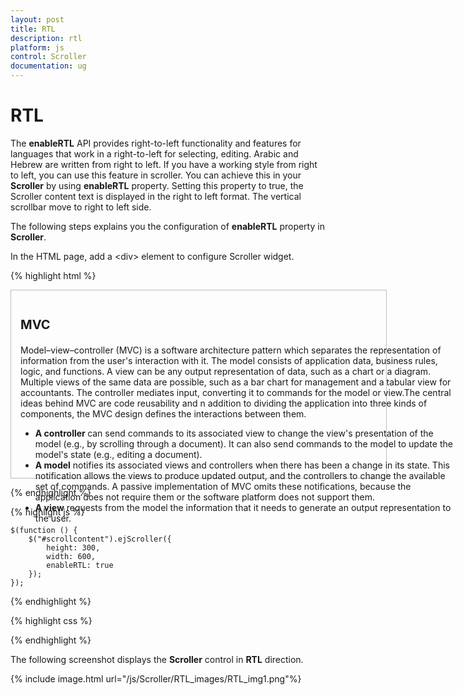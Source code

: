 ```yaml
---
layout: post
title: RTL
description: rtl
platform: js
control: Scroller
documentation: ug
---
```


# RTL

The **enableRTL** API provides right-to-left functionality and features for languages that work in a right-to-left for selecting, editing. Arabic and Hebrew are written from right to left. If you have a working style from right to left, you can use this feature in scroller. You can achieve this in your **Scroller** by using **enableRTL** property. Setting this property to true, the Scroller content text is displayed in the right to left format. The vertical scrollbar move to right to left side.

The following steps explains you the configuration of **enableRTL** property in **Scroller**.

In the HTML page, add a &lt;div&gt; element to configure Scroller widget.

{% highlight html %}
	
<div class="content-container-fluid">
    <div class="row">
        <div class="cols-sample-area">
            <div class="control">
                <div id="scrollcontent">
                    <div>
                        <div class="sampleContent">
                            <h3 style="font-size: 20px;">MVC</h3>
                            <div>
                                <p>Model–view–controller (MVC) is a software architecture pattern which separates the
                                representation of information from the user's interaction with it.
                                The model consists of application data, business rules, logic, and functions. A view can be any
                                output representation of data, such as a chart or a diagram. Multiple views of the same data 
                                are possible, such as a bar chart for management and a tabular view for accountants. 
                                The controller mediates input, converting it to commands for the model or view.The central 
                                ideas behind MVC are code reusability and n addition to dividing the application into three 
                                kinds of components, the MVC design defines the interactions between them.</p>
                                <ul>
                                       <li>
                                            <b>A controller </b>can send commands to its associated view to change the view's presentation of the model (e.g., by scrolling through a document). 
                                             It can also send commands to the model to update the model's state (e.g., editing a document).
                                       </li>
                                       <li>
                                            <b>A model</b> notifies its associated views and controllers when there has been a change in its state. This notification allows the views to produce updated output, and the controllers to change the available set of commands. 
                                            A passive implementation of MVC omits these notifications, because the application does not require them or the software platform does not support them.
                                       </li>
                                       <li>
                                            <b>A view</b> requests from the model the information that it needs to generate an output representation to the user.
                                       </li>
                                </ul>
                            </div>
                        </div>
                    </div>
                </div>
            </div>
        </div>
    </div>
</div>

{% endhighlight %}

{% highlight js %}

    $(function () {
        $("#scrollcontent").ejScroller({
            height: 300,
            width: 600,
            enableRTL: true
        });
    });

{% endhighlight %}

{% highlight css %}

<style type="text/css">
        .control {
            border: 1px solid #bbbcbb;
            width: 600px;
            margin: 0 auto;
            height: 300px;
        }
        .sampleContent {
            width: 700px;
            padding:15px;
        }
</style>

{% endhighlight %}

The following screenshot displays the **Scroller** control in **RTL** direction.

{% include image.html url="/js/Scroller/RTL_images/RTL_img1.png"%}

